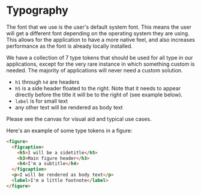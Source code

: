 # Typography

The font that we use is the user's default system font. This means the user will get a different font depending on the operating system they are using. This allows for the application to have a more native feel, and also increases performance as the font is already locally installed.

We have a collection of 7 type tokens that should be used for all type in our applications, except for the very rare instance in which something custom is needed. The majority of applications will never need a custom solution.

- `h1` through `h4` are headers
- `h5` is a side header floated to the right. Note that it needs to appear directly before the title it will be to the right of (see example below).
- `label` is for small text
- any other text will be rendered as body text

Please see the canvas for visual aid and typical use cases.

Here's an example of some type tokens in a figure:

```html
<figure>
  <figcaption>
    <h5>I will be a sidetitle</h5>
    <h3>Main figure header</h3>
    <h4>I'm a subtitle</h4>
  </figcaption>
  <p>I will be rendered as body text</p>
  <label>I'm a little footnote</label>
</figure>
```
